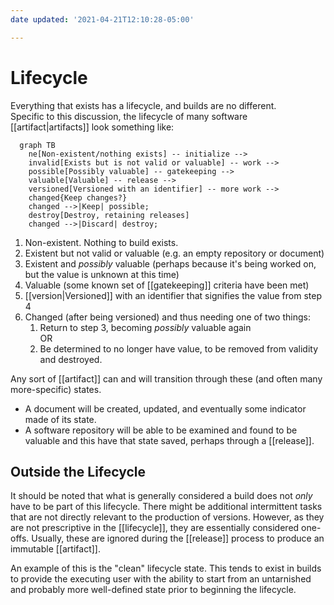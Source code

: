 ```yaml
---
date updated: '2021-04-21T12:10:28-05:00'

---
```


# Lifecycle

Everything that exists has a lifecycle, and builds are no different.\
Specific to this discussion, the lifecycle of many software [[artifact|artifacts]] look something like:

```mermaid
  graph TB
    ne[Non-existent/nothing exists] -- initialize -->
    invalid[Exists but is not valid or valuable] -- work -->
    possible[Possibly valuable] -- gatekeeping -->
    valuable[Valuable] -- release -->
    versioned[Versioned with an identifier] -- more work -->
    changed{Keep changes?}
    changed -->|Keep| possible;
    destroy[Destroy, retaining releases]
    changed -->|Discard| destroy;
```

1. Non-existent.  Nothing to build exists.
2. Existent but not valid or valuable (e.g. an empty repository or document)
3. Existent and _possibly_ valuable (perhaps because it's being worked on, but the value is unknown at this time)
4. Valuable (some known set of [[gatekeeping]] criteria have been met)
5. [[version|Versioned]] with an identifier that signifies the value from step 4
6. Changed (after being versioned) and thus needing one of two things:
   1. Return to step 3, becoming _possibly_ valuable again<br/>OR
   2. Be determined to no longer have value, to be removed from validity and destroyed.

Any sort of [[artifact]] can and will transition through these (and often many more-specific) states.

- A document will be created,  updated, and eventually some indicator made of its state.
- A software repository will be able to be examined and found to be valuable and this have that state saved, perhaps through a [[release]].

## Outside the Lifecycle

It should be noted that what is generally considered a build does not _only_ have to be part of this lifecycle.  There might be additional intermittent tasks that are not directly relevant to the production of versions.   However, as they are not prescriptive in the [[lifecycle]], they are essentially considered one-offs.  Usually, these are ignored during the [[release]] process to produce an immutable [[artifact]].

An example of this is the "clean" lifecycle state.  This tends to exist in builds to provide the executing user with the ability to start from an untarnished and probably more well-defined state prior to beginning the lifecycle.
